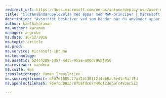 ```yaml
---
redirect_url: https://docs.microsoft.com/en-us/intune/deploy-use/user-experience-for-mam-enabled-ios-apps-with-microsoft-intune
title: "Slutanvändarupplevelse med appar med MAM-principer | Microsoft Intune"
description: "Avsnittet beskriver vad som händer när du använder appar som har MAM-principer."
author: karthikaraman
ms.author: karaman
manager: angrobe
ms.date: 10/12/2016
ms.topic: article
ms.prod: 
ms.service: microsoft-intune
ms.technology: 
ms.assetid: 524c4209-ad57-4d35-955e-a00d796bf858
ms.reviewer: sandera
ms.suite: ems
translationtype: Human Translation
ms.sourcegitcommit: d987d1005c17af2b1381f214bb6ac5ed5e3af15d
ms.openlocfilehash: 9befcd0923787b8fdc67440df23e6afc483ec523

---
```




<!--HONumber=Nov16_HO2-->


